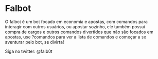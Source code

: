# Falbot

O falbot é um bot focado em economia e apostas, com comandos para interagir com outros usuários, ou apostar sozinho, ele também possui compra de cargos e outros comandos divertidos que não são focados em apostas, use ?comandos para ver a lista de comandos e começar a se aventurar pelo bot, se divirta!

Siga no twitter: @falb0t
